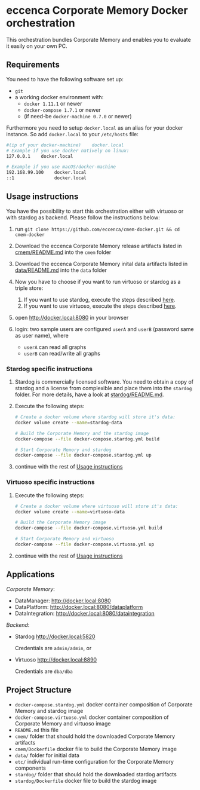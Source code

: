 # eccenca Corporate Memory Docker orchestration

This orchestration bundles Corporate Memory and enables you to evaluate it easily on your own PC.

## Requirements

You need to have the following software set up:

- `git`
- a working docker environment with:
    - `docker 1.11.1` or newer
    - `docker-compose 1.7.1` or newer
    - (if need-be `docker-machine 0.7.0` or newer)

Furthermore you need to setup `docker.local` as an alias for your docker instance. So add `docker.local` to your `/etc/hosts` file:

```bash
#(ip of your docker-machine)    docker.local
# Example if you use docker natively on linux:
127.0.0.1    docker.local

# Example if you use macOS/docker-machine
192.168.99.100    docker.local
::1               docker.local
```

## Usage instructions

You have the possibility to start this orchestration either with virtuoso or with stardog as backend. Please follow the instructions below:

1. run `git clone https://github.com/eccenca/cmem-docker.git && cd cmem-docker`
1. Download the eccenca Corporate Memory release artifacts listed in [cmem/README.md](cmem/README.md) into the `cmem` folder
1. Download the eccenca Corporate Memory inital data artifacts listed in [data/README.md](data/README.md) into the `data` folder
1. Now you have to choose if you want to run virtuoso or stardog as a triple store:

    1.  If you want to use stardog, execute the steps described [here](#stardog-specific-instructions).
    2.  If you want to use virtuoso, execute the steps described [here](#virtuoso-specific-instructions).
1. open http://docker.local:8080 in your browser
1. login: two sample users are configured `userA` and `userB` (password same as user name), where
    - `userA` can read all graphs
    - `userB` can read/write all graphs

### Stardog specific instructions

1. Stardog is commercially licensed software. You need to obtain a copy of stardog and a license from complexible and place them into the `stardog` folder. For more details, have a look at [stardog/README.md](stardog/README.md).
1. Execute the following steps:

    ```bash
    # Create a docker volume where stardog will store it's data:
    docker volume create --name=stardog-data

    # Build the Corporate Memory and the stardog image
    docker-compose --file docker-compose.stardog.yml build

    # Start Corporate Memory and stardog
    docker-compose --file docker-compose.stardog.yml up
    ```
1. continue with the rest of [Usage instructions](#usage-instructions)

### Virtuoso specific instructions

1. Execute the following steps:

    ```bash
    # Create a docker volume where virtuoso will store it's data:
    docker volume create --name=virtuoso-data

    # Build the Corporate Memory image
    docker-compose --file docker-compose.virtuoso.yml build

    # Start Corporate Memory and virtuoso
    docker-compose --file docker-compose.virtuoso.yml up
    ```
1. continue with the rest of [Usage instructions](#usage-instructions)

## Applications

*Corporate Memory*:

-   DataManager: http://docker.local:8080
-   DataPlatform: http://docker.local:8080/dataplatform
-   DataIntegration: http://docker.local:8080/dataintegration

*Backend*:

-   Stardog http://docker.local:5820

    Credentials are `admin/admin`, or
-   Virtuoso http://docker.local:8890

    Credentials are `dba/dba`

## Project Structure

- `docker-compose.stardog.yml` docker container composition of Corporate Memory and stardog image
- `docker-compose.virtuoso.yml` docker container composition of Corporate Memory and virtuoso image
- `README.md` this file
- `cmem/` folder that should hold the downloaded Corporate Memory artifacts
- `cmem/Dockerfile` docker file to build the Corporate Memory image
- `data/` folder for initial data
- `etc/` individual run-time configuration for the Corporate Memory components
- `stardog/` folder that should hold the downloaded stardog artifacts
- `stardog/Dockerfile` docker file to build the stardog image
